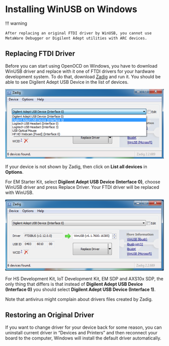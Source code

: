 # Installing WinUSB on Windows

!!! warning

    After replacing an original FTDI driver by WinUSB, you cannot use
    MetaWare Debugger or Digilent Adept utilities with ARC devices.

## Replacing FTDI Driver

Before you can start using OpenOCD on Windows, you have to download
WinUSB driver and replace with it one of FTDI drivers for your hardware
development system. To do that, download [Zadig](http://zadig.akeo.ie/)
and run it. You should be able to see Digilent Adept USB Device in the
list of devices.

![Zadig devices list](images/zadig_device_list.png)

If your device is not shown by Zadig, then click on **List all devices**
in **Options**.

For EM Starter Kit, select **Digilent Adept USB Device (Interface 0)**,
choose WinUSB driver and press Replace Driver. Your FTDI driver will
be replaced with WinUSB.

![Zadig with selected device](images/zadig_selected.png)

For HS Development Kit, IoT Development Kit, EM SDP and AXS10x SDP,
the only thing that differs is that instead of
**Digilent Adept USB Device (Interface 0)** you should select
**Digilent Adept USB Device (Interface 1)**.

Note that antivirus might complain about drivers files created by Zadig.

## Restoring an Original Driver

If you want to change driver for your device back for some reason, you can
uninstall current driver in “Devices and Printers” and then reconnect your
board to the computer, Windows will install the default driver automatically.
